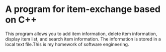 # A program for item-exchange based on C++
This program allows you to add item information, delete item information, display item list, and search item information. The information is stored in a local text file.This is my homework of software engineering.
